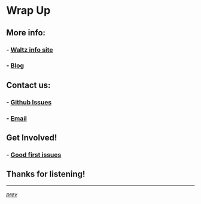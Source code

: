 # Wrap Up

## More info:
### - [Waltz info site](https://waltz.finos.org/)
### - [Blog](https://waltz.finos.org/blog/index.html)

## Contact us:
### - [Github Issues](https://github.com/finos/waltz/issues)
### - [Email](mailto:david.watkins@db.com)

## Get Involved!
### - [Good first issues](https://github.com/finos/waltz/labels/good%20first%20issue)


## Thanks for listening!

----

_[prev](70_use_cases.md)_

